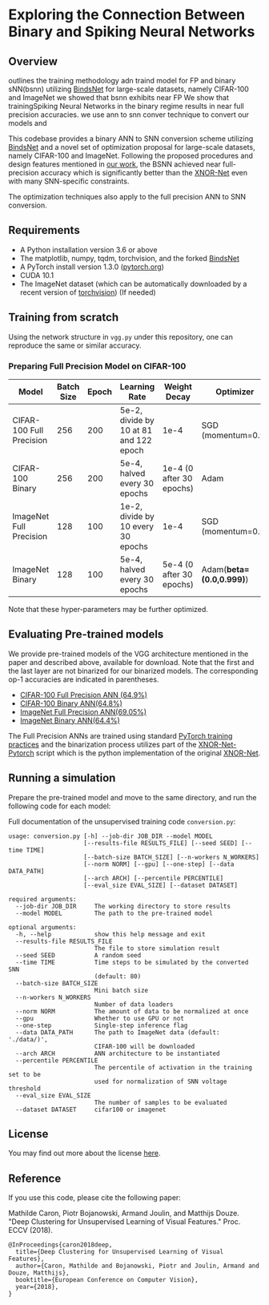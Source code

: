 # Exploring the Connection Between Binary and Spiking Neural Networks

## Overview

outlines the training methodology adn traind model for FP and binary sNN(bsnn) utilizing [BindsNet](https://github.com/BindsNET/bindsnet) for large-scale datasets, namely CIFAR-100 and ImageNet
we showed that bsnn exhibits near FP
We show that trainingSpiking Neural Networks in the binary regime results in near full precision accuracies.
we use ann to snn conver technique to convert our models and 

This codebase provides a binary ANN to SNN conversion scheme utilizing [BindsNet](https://github.com/BindsNET/bindsnet) and a novel set of optimization proposal for large-scale datasets, namely CIFAR-100 and ImageNet. Following the proposed procedures and design features mentioned in [our work](https://ismyinternetworking.com/), the BSNN achieved near full-precision accuracy which is significantly better than the [XNOR-Net](https://github.com/allenai/XNOR-Net) even with many SNN-specific constraints. 

The optimization techniques also apply to the full precision ANN to SNN conversion.

## Requirements

- A Python installation version 3.6 or above
- The matplotlib, numpy, tqdm, torchvision, and the forked [BindsNet](https://github.com/BindsNET/bindsnet)
- A PyTorch install version 1.3.0 ([pytorch.org](http://pytorch.org))
- CUDA 10.1
- The ImageNet dataset (which can be automatically downloaded by a recent version of [torchvision](https://pytorch.org/docs/stable/torchvision/datasets.html#imagenet)) (If needed)

## Training from scratch
Using the network structure in ```vgg.py``` under this repository, one can reproduce the same or similar accuracy. 
### Preparing Full Precision Model on CIFAR-100
| Model | Batch Size | Epoch | Learning Rate | Weight Decay | Optimizer |
| ---- | ---- | ---- | ---- | ---- | ---- |
| CIFAR-100 Full Precision | 256 | 200 |  5e-2, divide by 10 at 81 and 122 epoch | 1e-4 | SGD (momentum=0.9) |
| CIFAR-100 Binary | 256 | 200 | 5e-4, halved every 30 epochs | 1e-4 (0 after 30 epochs) | Adam |
| ImageNet Full Precision| 128 | 100 |  1e-2, divide by 10 every 30 epochs | 1e-4 | SGD (momentum=0.9) |
| ImageNet Binary | 128 | 100 |  5e-4, halved every 30 epochs | 5e-4 (0 after 30 epochs) | Adam(**beta=(0.0,0.999)**) |

Note that these hyper-parameters may be further optimized.

## Evaluating Pre-trained models
We provide pre-trained models of the VGG architecture mentioned in the paper and described above, available for download. Note that the first and the last layer are not binarized for our binarized models. The corresponding op-1 accuracies are indicated in parentheses.

* [CIFAR-100 Full Precision ANN (64.9%)](https://dl.fbaipublicfiles.com/deepcluster/alexnet/checkpoint.pth.tar)
* [CIFAR-100 Binary ANN(64.8%)](https://dl.fbaipublicfiles.com/deepcluster/alexnet/checkpoint.pth.tar)
* [ImageNet Full Precision ANN(69.05%)](https://dl.fbaipublicfiles.com/deepcluster/alexnet/checkpoint.pth.tar)
* [ImageNet Binary ANN(64.4%)](https://dl.fbaipublicfiles.com/deepcluster/alexnet/checkpoint.pth.tar)

The Full Precision ANNs are trained using standard [PyTorch training practices](https://pytorch.org/tutorials/beginner/blitz/cifar10_tutorial.html) and the binarization process utilizes part of the [XNOR-Net-Pytorch](https://github.com/jiecaoyu/XNOR-Net-PyTorch) script which is the python implementation of the original [XNOR-Net](https://github.com/allenai/XNOR-Net).

## Running a simulation

Prepare the pre-trained model and move to the same directory, and run the following code for each model:



Full documentation of the unsupervised training code `conversion.py`:
```
usage: conversion.py [-h] --job-dir JOB_DIR --model MODEL
                     [--results-file RESULTS_FILE] [--seed SEED] [--time TIME]
                     [--batch-size BATCH_SIZE] [--n-workers N_WORKERS]
                     [--norm NORM] [--gpu] [--one-step] [--data DATA_PATH]
                     [--arch ARCH] [--percentile PERCENTILE]
                     [--eval_size EVAL_SIZE] [--dataset DATASET]

required arguments:
  --job-dir JOB_DIR     The working directory to store results
  --model MODEL         The path to the pre-trained model

optional arguments:
  -h, --help            show this help message and exit
  --results-file RESULTS_FILE
                        The file to store simulation result
  --seed SEED           A random seed
  --time TIME           Time steps to be simulated by the converted SNN
                        (default: 80)
  --batch-size BATCH_SIZE
                        Mini batch size
  --n-workers N_WORKERS
                        Number of data loaders
  --norm NORM           The amount of data to be normalized at once
  --gpu                 Whether to use GPU or not
  --one-step            Single-step inference flag
  --data DATA_PATH      The path to ImageNet data (default: './data/)',
                        CIFAR-100 will be downloaded
  --arch ARCH           ANN architecture to be instantiated
  --percentile PERCENTILE
                        The percentile of activation in the training set to be
                        used for normalization of SNN voltage threshold
  --eval_size EVAL_SIZE
                        The number of samples to be evaluated
  --dataset DATASET     cifar100 or imagenet
```


## License

You may find out more about the license [here](https://github.com/facebookresearch/deepcluster/blob/master/LICENSE).

## Reference

If you use this code, please cite the following paper:

Mathilde Caron, Piotr Bojanowski, Armand Joulin, and Matthijs Douze. "Deep Clustering for Unsupervised Learning of Visual Features." Proc. ECCV (2018).

```
@InProceedings{caron2018deep,
  title={Deep Clustering for Unsupervised Learning of Visual Features},
  author={Caron, Mathilde and Bojanowski, Piotr and Joulin, Armand and Douze, Matthijs},
  booktitle={European Conference on Computer Vision},
  year={2018},
}
```

